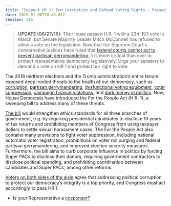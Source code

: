 ```yaml
---
title: "Support HR 1: End Corruption and Defend Voting Rights - Passed House, Needs Senate Vote"
date: 2019-01-06T18:45:01Z
session: 116
---
```

>**UPDATE (06/27/19):** The House passed H.R. 1 with a 234-193 vote in March, but Senate Majority Leader Mitch McConnell has refused to allow a vote on the legislation. Now that the Supreme Court's conservative justices have ruled that [federal courts cannot act to prevent partisan gerrymandering](https://www.latimes.com/politics/la-na-pol-supreme-court-partisan-gerrymandering-republicans-20190627-story.html), it is more critical than ever to protect representative democracy legislatively. Urge your senators to demand a vote on HR 1 and protect our right to vote. 

The 2018 midterm elections and the Trump administration’s entire tenure exposed deep-rooted threats to the health of our democracy, such as [corruption](https://www.nytimes.com/2018/10/28/opinion/trump-administration-corruption-conflicts.html), [partisan gerrymandering](https://www.nytimes.com/interactive/2018/11/29/us/politics/north-carolina-gerrymandering.html), [dysfunctional voting equipment](https://www.wired.com/story/voting-machine-meltdowns-midterm-elections-2018/), [voter suppression](https://www.theguardian.com/us-news/2018/nov/10/georgia-election-recount-stacey-abrams-brian-kemp), [campaign finance violations](https://www.theatlantic.com/ideas/archive/2018/11/did-trumps-deal-ami-break-campaign-finance-laws/575569/), and [dark money in politics]( https://www.marketwatch.com/story/secret-political-spending-on-track-to-reach-1-billion-milestone-2018-11-20). Now, House Democrats have introduced the For the People Act (H.R. 1), a sweeping bill to address many of these threats. 

[The bill](https://www.vox.com/policy-and-politics/2018/11/30/18118158/house-democrats-anti-corruption-bill-hr-1-pelosi) would strengthen ethics standards for all three branches of government, e.g. by requiring presidential candidates to disclose 10 years of tax returns and prohibiting members of Congress from using taxpayer dollars to settle sexual harassment cases. The For the People Act also contains many provisions to fight voter suppression, including national automatic voter registration, prohibitions on voter roll purging and federal partisan gerrymandering, and improved election security measures. Furthermore, the bill aims to curb corporate influence in politics by forcing Super PACs to disclose their donors, requiring government contractors to disclose political spending, and prohibiting coordination between candidates and Super PACs, among other reforms. 

[Voters on both sides of the aisle](https://www.wsj.com/livecoverage/campaign-wire-2018-midterms/card/1537810213) agree that addressing political corruption to protect our democracy’s integrity is a top priority, and Congress must act accordingly to pass HR 1. 

- Is your Representative a [cosponsor?](https://www.congress.gov/bill/116th-congress/house-bill/1/cosponsors)

